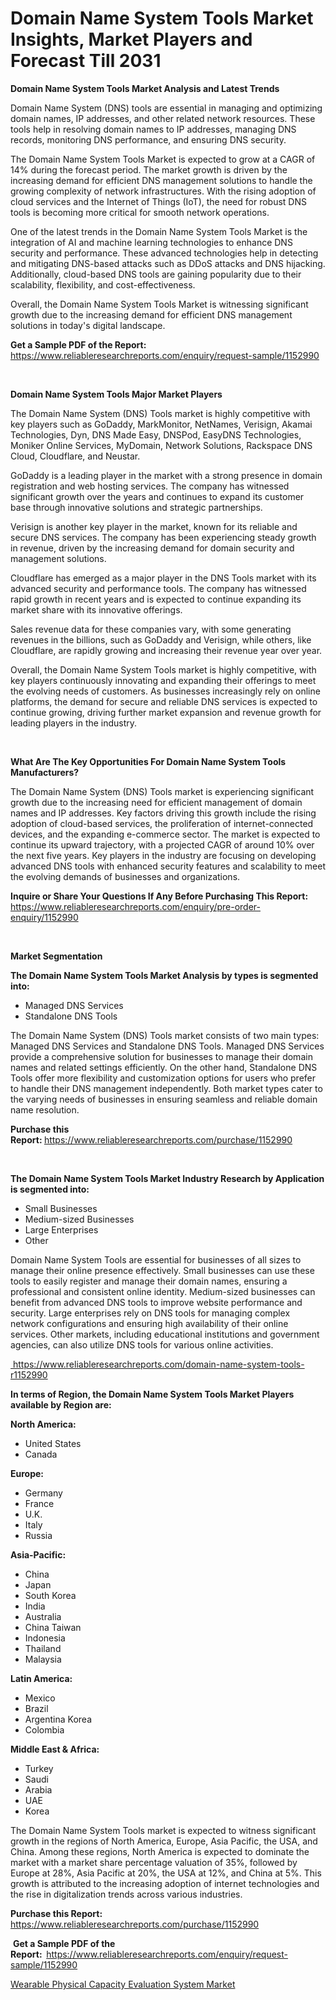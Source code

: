 <p><h1>Domain Name System Tools Market Insights, Market Players and Forecast Till 2031</h1></p><p><strong>Domain Name System Tools Market Analysis and Latest Trends</strong></p>
<p><p>Domain Name System (DNS) tools are essential in managing and optimizing domain names, IP addresses, and other related network resources. These tools help in resolving domain names to IP addresses, managing DNS records, monitoring DNS performance, and ensuring DNS security.</p><p>The Domain Name System Tools Market is expected to grow at a CAGR of 14% during the forecast period. The market growth is driven by the increasing demand for efficient DNS management solutions to handle the growing complexity of network infrastructures. With the rising adoption of cloud services and the Internet of Things (IoT), the need for robust DNS tools is becoming more critical for smooth network operations.</p><p>One of the latest trends in the Domain Name System Tools Market is the integration of AI and machine learning technologies to enhance DNS security and performance. These advanced technologies help in detecting and mitigating DNS-based attacks such as DDoS attacks and DNS hijacking. Additionally, cloud-based DNS tools are gaining popularity due to their scalability, flexibility, and cost-effectiveness.</p><p>Overall, the Domain Name System Tools Market is witnessing significant growth due to the increasing demand for efficient DNS management solutions in today's digital landscape.</p></p>
<p><strong>Get a Sample PDF of the Report:&nbsp;</strong> <a href="https://www.reliableresearchreports.com/enquiry/request-sample/1152990">https://www.reliableresearchreports.com/enquiry/request-sample/1152990</a></p>
<p>&nbsp;</p>
<p><strong>Domain Name System Tools Major Market Players</strong></p>
<p><p>The Domain Name System (DNS) Tools market is highly competitive with key players such as GoDaddy, MarkMonitor, NetNames, Verisign, Akamai Technologies, Dyn, DNS Made Easy, DNSPod, EasyDNS Technologies, Moniker Online Services, MyDomain, Network Solutions, Rackspace DNS Cloud, Cloudflare, and Neustar.</p><p>GoDaddy is a leading player in the market with a strong presence in domain registration and web hosting services. The company has witnessed significant growth over the years and continues to expand its customer base through innovative solutions and strategic partnerships.</p><p>Verisign is another key player in the market, known for its reliable and secure DNS services. The company has been experiencing steady growth in revenue, driven by the increasing demand for domain security and management solutions.</p><p>Cloudflare has emerged as a major player in the DNS Tools market with its advanced security and performance tools. The company has witnessed rapid growth in recent years and is expected to continue expanding its market share with its innovative offerings.</p><p>Sales revenue data for these companies vary, with some generating revenues in the billions, such as GoDaddy and Verisign, while others, like Cloudflare, are rapidly growing and increasing their revenue year over year.</p><p>Overall, the Domain Name System Tools market is highly competitive, with key players continuously innovating and expanding their offerings to meet the evolving needs of customers. As businesses increasingly rely on online platforms, the demand for secure and reliable DNS services is expected to continue growing, driving further market expansion and revenue growth for leading players in the industry.</p></p>
<p>&nbsp;</p>
<p><strong>What Are The Key Opportunities For Domain Name System Tools Manufacturers?</strong></p>
<p><p>The Domain Name System (DNS) Tools market is experiencing significant growth due to the increasing need for efficient management of domain names and IP addresses. Key factors driving this growth include the rising adoption of cloud-based services, the proliferation of internet-connected devices, and the expanding e-commerce sector. The market is expected to continue its upward trajectory, with a projected CAGR of around 10% over the next five years. Key players in the industry are focusing on developing advanced DNS tools with enhanced security features and scalability to meet the evolving demands of businesses and organizations.</p></p>
<p><strong>Inquire or Share Your Questions If Any Before Purchasing This Report:</strong> <a href="https://www.reliableresearchreports.com/enquiry/pre-order-enquiry/1152990">https://www.reliableresearchreports.com/enquiry/pre-order-enquiry/1152990</a></p>
<p>&nbsp;</p>
<p><strong>Market Segmentation</strong></p>
<p><strong>The Domain Name System Tools Market Analysis by types is segmented into:</strong></p>
<p><ul><li>Managed DNS Services</li><li>Standalone DNS Tools</li></ul></p>
<p><p>The Domain Name System (DNS) Tools market consists of two main types: Managed DNS Services and Standalone DNS Tools. Managed DNS Services provide a comprehensive solution for businesses to manage their domain names and related settings efficiently. On the other hand, Standalone DNS Tools offer more flexibility and customization options for users who prefer to handle their DNS management independently. Both market types cater to the varying needs of businesses in ensuring seamless and reliable domain name resolution.</p></p>
<p><strong>Purchase this Report:&nbsp;</strong><a href="https://www.reliableresearchreports.com/purchase/1152990">https://www.reliableresearchreports.com/purchase/1152990</a></p>
<p>&nbsp;</p>
<p><strong>The Domain Name System Tools Market Industry Research by Application is segmented into:</strong></p>
<p><ul><li>Small Businesses</li><li>Medium-sized Businesses</li><li>Large Enterprises</li><li>Other</li></ul></p>
<p><p>Domain Name System Tools are essential for businesses of all sizes to manage their online presence effectively. Small businesses can use these tools to easily register and manage their domain names, ensuring a professional and consistent online identity. Medium-sized businesses can benefit from advanced DNS tools to improve website performance and security. Large enterprises rely on DNS tools for managing complex network configurations and ensuring high availability of their online services. Other markets, including educational institutions and government agencies, can also utilize DNS tools for various online activities.</p></p>
<p><a href="https://www.reliableresearchreports.com/domain-name-system-tools-r1152990">&nbsp;https://www.reliableresearchreports.com/domain-name-system-tools-r1152990</a></p>
<p><strong>In terms of Region, the Domain Name System Tools Market Players available by Region are:</strong></p>
<p>
    <p> <strong> North America: </strong>
        <ul>
            <li>United States</li>
            <li>Canada</li>
        </ul>
        </p> 
    <p> <strong> Europe: </strong>
        <ul>
            <li>Germany</li>
            <li>France</li>
            <li>U.K.</li>
            <li>Italy</li>
            <li>Russia</li>
        </ul>
        </p> 
    <p> <strong> Asia-Pacific: </strong>
        <ul>
            <li>China</li>
            <li>Japan</li>
            <li>South Korea</li>
            <li>India</li>
            <li>Australia</li>
            <li>China Taiwan</li>
            <li>Indonesia</li>
            <li>Thailand</li>
            <li>Malaysia</li>
        </ul>
        </p> 
    <p> <strong> Latin America: </strong>
        <ul>
            <li>Mexico</li>
            <li>Brazil</li>
            <li>Argentina Korea</li>
            <li>Colombia</li>
        </ul>
        </p> 
    <p> <strong> Middle East & Africa: </strong>
        <ul>
            <li>Turkey</li>
            <li>Saudi</li>
            <li>Arabia</li>
            <li>UAE</li>
            <li>Korea</li>
        </ul>
    </p>
    </p>
<p><p>The Domain Name System Tools market is expected to witness significant growth in the regions of North America, Europe, Asia Pacific, the USA, and China. Among these regions, North America is expected to dominate the market with a market share percentage valuation of 35%, followed by Europe at 28%, Asia Pacific at 20%, the USA at 12%, and China at 5%. This growth is attributed to the increasing adoption of internet technologies and the rise in digitalization trends across various industries.</p></p>
<p><strong>Purchase this Report: </strong><a href="https://www.reliableresearchreports.com/purchase/1152990">https://www.reliableresearchreports.com/purchase/1152990</a></p>
<p>&nbsp;<strong>Get a Sample PDF of the Report:&nbsp;&nbsp;</strong><a href="https://www.reliableresearchreports.com/enquiry/request-sample/1152990">https://www.reliableresearchreports.com/enquiry/request-sample/1152990</a></p>
<p><strong></strong></p>
<p><p><a href="https://view.publitas.com/reportprime-1/wearable-physical-capacity-evaluation-system-market-analysis-its-cagr-market-segmentation-and-global-industry-overview/">Wearable Physical Capacity Evaluation System Market</a></p></p>
